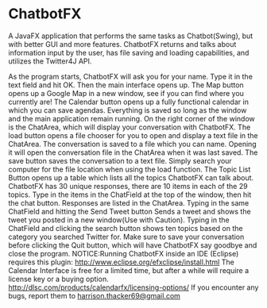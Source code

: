 # ChatbotFX
A JavaFX application that performs the same tasks as Chatbot(Swing), but with better GUI and more features. ChatbotFX returns and talks about information input by the user, has file saving and loading capabilities, and utilizes the Twitter4J API.


   As the program starts, ChatbotFX will ask you for your name. Type it in the text field and
hit OK. Then the main interface opens up. The Map button opens up a Google Map in a new window,
 see if you can find where you currently are! The Calendar button opens up a fully functional calendar
in which you can save agendas. Everything is saved so long as the window and the main application remain
running. On the right corner of the window is the ChatArea, which will display your conversation with
ChatbotFX. The load button opens a file chooser for you to open and display a text file in the
 ChatArea. The conversation is saved to a file which you can name. Opening it will open the conversation
file in the ChatArea when it was last saved. The save button saves the conversation to a text file.
Simply search your computer for the file location when using the load function. The Topic List Button opens up a table which lists
all the topics ChatbotFX can talk about. ChatbotFX has 30 unique responses, there are 10 items in each of
the 29 topics. Type in the items in the ChatField at the top of the window, then hit the chat button. Responses
are listed in the ChatArea. Typing in the same ChatField and hitting the Send Tweet button Sends a tweet and
shows the tweet you posted in a new window(Use with Caution). Typing in the ChatField and clicking the search button shows
ten topics based on the category you searched Twitter for. Make sure to save your conversation before clicking the
Quit button, which will have ChatbotFX say goodbye and close the program.
NOTICE:Running ChatbotFX inside an IDE (Eclipse) requires this plugin: http://www.eclipse.org/efxclipse/install.html
The Calendar Interface is free for a limited time, but after a while will require a license key or a buying option.
http://dlsc.com/products/calendarfx/licensing-options/
If you encounter any bugs, report them to harrison.thacker69@gmail.com
